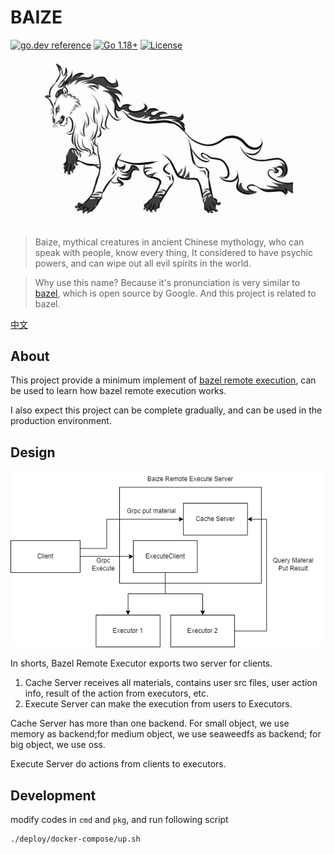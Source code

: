 # BAIZE

[![go.dev reference](https://img.shields.io/badge/go.dev-reference-007d9c?logo=go&logoColor=white)](https://pkg.go.dev/github.com/btwiuse/baize?tab=doc)
[![Go 1.18+](https://img.shields.io/github/go-mod/go-version/btwiuse/baize)](https://golang.org/dl/)
[![License](https://img.shields.io/github/license/btwiuse/baize?color=%23000&style=flat-round)](https://github.com/btwiuse/baize/blob/main/LICENSE)

<p align="center">
    <a href="https://github.com/btwiuse/baize" target="_blank">
        <img src="/baize.jpg" width="400">
    </a>
</p>

> Baize, mythical creatures in ancient Chinese mythology, who can speak with people, know every thing, 
> It considered to have psychic powers, and can wipe out all evil spirits in the world.

> Why use this name?
> Because it's pronunciation is very similar to [bazel](https://bazel.build/), which is open source by Google. And this project is related to bazel.

[中文](doc/README_zh.md)

## About

This project provide a minimum implement of [bazel remote execution](https://github.com/bazelbuild/remote-apis), can be used to learn how bazel remote execution works.

I also expect this project can be complete gradually, and can be used in the production environment. 

## Design
![Baize](./doc/baize.drawio.png)

In shorts, Bazel Remote Executor exports two server for clients. 
1. Cache Server receives all materials, contains user src files, user action info, result of the action from executors, etc.
2. Execute Server can make the execution from users to Executors.

Cache Server has more than one backend. For small object, we use memory as backend;for medium object, we use seaweedfs as backend; for big object, we use oss.


Execute Server do actions from clients to executors.

## Development

modify codes in `cmd` and `pkg`, and run following script

```bash
./deploy/docker-compose/up.sh
```
